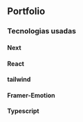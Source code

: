 ## Portfolio

### Tecnologias usadas
#### Next
#### React
#### tailwind
#### Framer-Emotion
#### Typescript